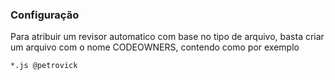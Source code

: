 ### Configuração

Para atribuir um revisor automatico com base no tipo de arquivo, basta criar um arquivo com o nome CODEOWNERS, contendo como por exemplo
```
*.js @petrovick
```